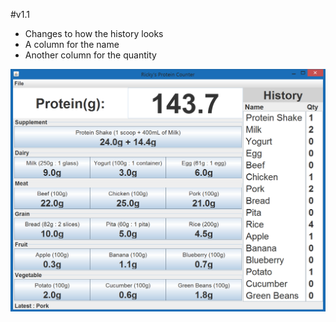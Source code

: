 #v1.1
- Changes to how the history looks
- A column for the name
- Another column for the quantity

![alt tag](https://github.com/Rickydam/Java-ProteinCounter/blob/master/v1.1.png)
